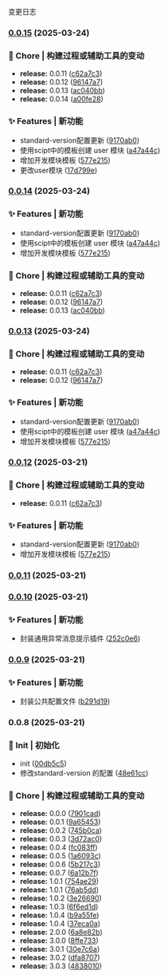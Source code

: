 变更日志

### [0.0.15](https://github.com/CodeNoobStar/midway-admin-server/compare/v0.0.10...v0.0.15) (2025-03-24)

### 🔧 Chore | 构建过程或辅助工具的变动

- **release:** 0.0.11 ([c62a7c3](https://github.com/CodeNoobStar/midway-admin-server/commit/c62a7c3820d921ced5525f1fce541de50f316745))
- **release:** 0.0.12 ([96147a7](https://github.com/CodeNoobStar/midway-admin-server/commit/96147a7dfe2891c8321e020bf724b634dc11e003))
- **release:** 0.0.13 ([ac040bb](https://github.com/CodeNoobStar/midway-admin-server/commit/ac040bb63e11b1c945ee44b32825d0ee8c90fa78))
- **release:** 0.0.14 ([a00fe28](https://github.com/CodeNoobStar/midway-admin-server/commit/a00fe28ebac531f657982890f025ffed61153840))

### ✨ Features | 新功能

- standard-version配置更新 ([9170ab0](https://github.com/CodeNoobStar/midway-admin-server/commit/9170ab085aaeed074cb1097213b2fe727a91ca74))
- 使用scipt中的模板创建 user 模块 ([a47a44c](https://github.com/CodeNoobStar/midway-admin-server/commit/a47a44c874f08f7c697151c3facb12b5d13a2ec9))
- 增加开发模块模板 ([577e215](https://github.com/CodeNoobStar/midway-admin-server/commit/577e2150577a2ea8f8e6a90ab55534ca89f65c23))
- 更改user模块 ([17d799e](https://github.com/CodeNoobStar/midway-admin-server/commit/17d799e3b94cd889862da8a0bf3644548b45be51))

### [0.0.14](https://github.com/CodeNoobStar/midway-admin-server/compare/v0.0.10...v0.0.14) (2025-03-24)

### ✨ Features | 新功能

- standard-version配置更新 ([9170ab0](https://github.com/CodeNoobStar/midway-admin-server/commit/9170ab085aaeed074cb1097213b2fe727a91ca74))
- 使用scipt中的模板创建 user 模块 ([a47a44c](https://github.com/CodeNoobStar/midway-admin-server/commit/a47a44c874f08f7c697151c3facb12b5d13a2ec9))
- 增加开发模块模板 ([577e215](https://github.com/CodeNoobStar/midway-admin-server/commit/577e2150577a2ea8f8e6a90ab55534ca89f65c23))

### 🔧 Chore | 构建过程或辅助工具的变动

- **release:** 0.0.11 ([c62a7c3](https://github.com/CodeNoobStar/midway-admin-server/commit/c62a7c3820d921ced5525f1fce541de50f316745))
- **release:** 0.0.12 ([96147a7](https://github.com/CodeNoobStar/midway-admin-server/commit/96147a7dfe2891c8321e020bf724b634dc11e003))
- **release:** 0.0.13 ([ac040bb](https://github.com/CodeNoobStar/midway-admin-server/commit/ac040bb63e11b1c945ee44b32825d0ee8c90fa78))

### [0.0.13](https://github.com/CodeNoobStar/midway-admin-server/compare/v0.0.10...v0.0.13) (2025-03-24)

### 🔧 Chore | 构建过程或辅助工具的变动

- **release:** 0.0.11 ([c62a7c3](https://github.com/CodeNoobStar/midway-admin-server/commit/c62a7c3820d921ced5525f1fce541de50f316745))
- **release:** 0.0.12 ([96147a7](https://github.com/CodeNoobStar/midway-admin-server/commit/96147a7dfe2891c8321e020bf724b634dc11e003))

### ✨ Features | 新功能

- standard-version配置更新 ([9170ab0](https://github.com/CodeNoobStar/midway-admin-server/commit/9170ab085aaeed074cb1097213b2fe727a91ca74))
- 使用scipt中的模板创建 user 模块 ([a47a44c](https://github.com/CodeNoobStar/midway-admin-server/commit/a47a44c874f08f7c697151c3facb12b5d13a2ec9))
- 增加开发模块模板 ([577e215](https://github.com/CodeNoobStar/midway-admin-server/commit/577e2150577a2ea8f8e6a90ab55534ca89f65c23))

### [0.0.12](https://github.com/CodeNoobStar/midway-admin-server/compare/v0.0.10...v0.0.12) (2025-03-21)

### 🔧 Chore | 构建过程或辅助工具的变动

- **release:** 0.0.11 ([c62a7c3](https://github.com/CodeNoobStar/midway-admin-server/commit/c62a7c3820d921ced5525f1fce541de50f316745))

### ✨ Features | 新功能

- standard-version配置更新 ([9170ab0](https://github.com/CodeNoobStar/midway-admin-server/commit/9170ab085aaeed074cb1097213b2fe727a91ca74))
- 增加开发模块模板 ([577e215](https://github.com/CodeNoobStar/midway-admin-server/commit/577e2150577a2ea8f8e6a90ab55534ca89f65c23))

### [0.0.11](https://github.com/CodeNoobStar/midway-admin-server/compare/v0.0.10...v0.0.11) (2025-03-21)

### [0.0.10](https://github.com/CodeNoobStar/midway-admin-server/compare/v0.0.9...v0.0.10) (2025-03-21)

### ✨ Features | 新功能

- 封装通用异常消息提示插件 ([252c0e6](https://github.com/CodeNoobStar/midway-admin-server/commit/252c0e6a5a5afe2e3684e336d14576f8f142cb2d))

### [0.0.9](https://github.com/CodeNoobStar/midway-admin-server/compare/v0.0.8...v0.0.9) (2025-03-21)

### ✨ Features | 新功能

- 封装公共配置文件 ([b291d19](https://github.com/CodeNoobStar/midway-admin-server/commit/b291d19f9fcc2a63538ba450f451bfe6ab5bbae1))

### 0.0.8 (2025-03-21)

### 🎉 Init | 初始化

- init ([00db5c5](https://github.com/CodeNoobStar/midway-admin-server/commit/00db5c5a4aeb6294f4aebadfe82784c32733a548))
- 修改standard-version 的配置 ([48e61cc](https://github.com/CodeNoobStar/midway-admin-server/commit/48e61cca616663d55fdf6c3970f1abb43a97b505))

### 🔧 Chore | 构建过程或辅助工具的变动

- **release:** 0.0.0 ([7901cad](https://github.com/CodeNoobStar/midway-admin-server/commit/7901cada46fdb85191fbcfe2c4c7304dcbd87ce9))
- **release:** 0.0.1 ([9a65453](https://github.com/CodeNoobStar/midway-admin-server/commit/9a65453687e5135a7b9435d7c59df9fa4a9da542))
- **release:** 0.0.2 ([745b0ca](https://github.com/CodeNoobStar/midway-admin-server/commit/745b0ca2aa836f0b745c786c7cf41a00b2109ad9))
- **release:** 0.0.3 ([3d72ac0](https://github.com/CodeNoobStar/midway-admin-server/commit/3d72ac0a94d56d75bd5c9bf6af4d6a331045be54))
- **release:** 0.0.4 ([fc083ff](https://github.com/CodeNoobStar/midway-admin-server/commit/fc083ff5e063f47da42b8f5d452c7665f714dd2e))
- **release:** 0.0.5 ([1a6093c](https://github.com/CodeNoobStar/midway-admin-server/commit/1a6093c88bc39ad0bca623aa8d808b1d5965e40d))
- **release:** 0.0.6 ([5b217c3](https://github.com/CodeNoobStar/midway-admin-server/commit/5b217c3e3b3799167e0c4b4e38c36ca54efe0f59))
- **release:** 0.0.7 ([6a12b7f](https://github.com/CodeNoobStar/midway-admin-server/commit/6a12b7f6b0274ca05d05f269911a1ae91a527a9d))
- **release:** 1.0.1 ([754ae29](https://github.com/CodeNoobStar/midway-admin-server/commit/754ae29409a8d5311355f510f4c9f300bf28091e))
- **release:** 1.0.1 ([76ab5dd](https://github.com/CodeNoobStar/midway-admin-server/commit/76ab5dd55da44723119afee2efcb4fffb8fd48cc))
- **release:** 1.0.2 ([3e26690](https://github.com/CodeNoobStar/midway-admin-server/commit/3e266900c6f91d9827d022986e8e9940a3fcd5a3))
- **release:** 1.0.3 ([6f6ed1d](https://github.com/CodeNoobStar/midway-admin-server/commit/6f6ed1d0a4438f09127458a982a1ed005df65010))
- **release:** 1.0.4 ([b9a55fe](https://github.com/CodeNoobStar/midway-admin-server/commit/b9a55fe79f0f7eed411181a1b8964341642ab14c))
- **release:** 1.0.4 ([37eca0a](https://github.com/CodeNoobStar/midway-admin-server/commit/37eca0a72535be3163c5cd2c7d9aa2c720e89078))
- **release:** 2.0.0 ([6a8e82b](https://github.com/CodeNoobStar/midway-admin-server/commit/6a8e82bda5d41b0852bf0dd1eeacb8dafb24d40f))
- **release:** 3.0.0 ([8ffe733](https://github.com/CodeNoobStar/midway-admin-server/commit/8ffe733ca32d440b81c750acd9b022be70e4dece))
- **release:** 3.0.1 ([30e7c6a](https://github.com/CodeNoobStar/midway-admin-server/commit/30e7c6af0cdb76d53a284d9b70ed7c42f1409bb7))
- **release:** 3.0.2 ([dfa8707](https://github.com/CodeNoobStar/midway-admin-server/commit/dfa870701c00e68a487f454d6d18a9a6bbf5a084))
- **release:** 3.0.3 ([4838010](https://github.com/CodeNoobStar/midway-admin-server/commit/48380107a3b3f7ad0ef40b316924de3970330ada))
